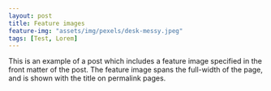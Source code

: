 ```yaml
---
layout: post
title: Feature images
feature-img: "assets/img/pexels/desk-messy.jpeg"
tags: [Test, Lorem]
---
```

This is an example of a post which includes a feature image specified in the front matter of the post. The feature image spans the full-width of the page, and is shown with the title on permalink pages.
